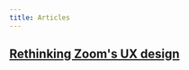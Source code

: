 ```yaml
---
title: Articles
---
```


## [Rethinking Zoom's UX design](https://blog.usepastel.com/post/zoom-ux-redesign)
